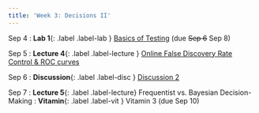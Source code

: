 ```yaml
---
title: 'Week 3: Decisions II'
---
```


Sep 4
: **Lab 1**{: .label .label-lab } [Basics of Testing](https://data102.datahub.berkeley.edu/hub/user-redirect/git-pull?repo=https%3A%2F%2Fgithub.com%2Fds-102%2Ffa23-materials&urlpath=lab%2Ftree%2Ffa23-materials%2Flab%2Flab01%2Flab01.ipynb&branch=main) (due ~~Sep 6~~ Sep 8)

Sep 5
: **Lecture 4**{: .label .label-lecture } [Online False Discovery Rate Control & ROC curves](lecture/lec04)

Sep 6
: **Discussion**{: .label .label-disc } [Discussion 2](https://drive.google.com/file/d/16FMzCKC7u0VO4dL1rp3D4b52U2RwSuI_/view?usp=sharing)

Sep 7
: **Lecture 5**{: .label .label-lecture} Frequentist vs. Bayesian Decision-Making
: **Vitamin**{: .label .label-vit } Vitamin 3 (due Sep 10)
